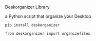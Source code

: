 Deskorganizer Library

a Python script that organize your Desktop

    pip install deskorganizer

    from deskorganizer import organizefiles